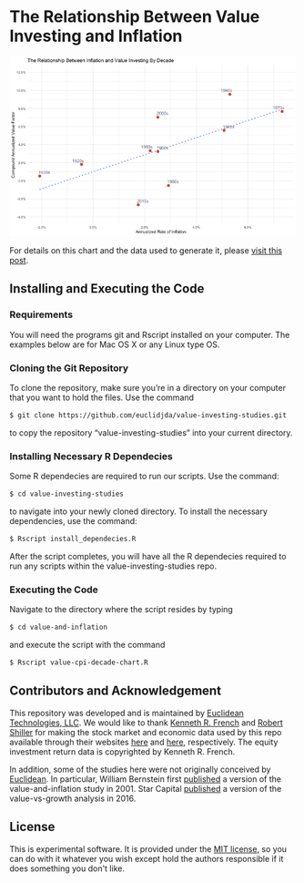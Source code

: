 # The Relationship Between Value Investing and Inflation

![alt text](/value-and-inflation/value-cpi-decade-chart.png)

For details on this chart and the data used to generate it, please [visit this post](https://www.euclidean.com/value-investing-as-a-hedge-against-inflation).

## Installing and Executing the Code

###  Requirements

You will need the programs git and Rscript installed on your computer. The examples below are for Mac OS X or any Linux type OS.

### Cloning the Git Repository

To clone the repository, make sure you’re in a directory on your computer that you want to hold the files. Use the command 

```bash
$ git clone https://github.com/euclidjda/value-investing-studies.git
```

to copy the repository “value-investing-studies” into your current directory. 

### Installing Necessary R Dependecies 

Some R dependecies are required to run our scripts. Use the command: 

```bash 
$ cd value-investing-studies
``` 

to navigate into your newly cloned directory. To install the necessary dependencies, use the command: 

```bash 
$ Rscript install_dependecies.R
``` 

After the script completes, you will have all the R dependecies required to run any scripts within the value-investing-studies repo. 

### Executing the Code

Navigate to the directory where the script resides by typing 

```bash
$ cd value-and-inflation
```

and execute the script with the command 

```bash 
$ Rscript value-cpi-decade-chart.R
```

## Contributors and Acknowledgement

This repository was developed and is maintained by [Euclidean Technologies, LLC](http://www.euclidean.com/). We would like to thank [Kenneth R. French](http://mba.tuck.dartmouth.edu/pages/faculty/ken.french/) and [Robert Shiller](http://www.econ.yale.edu/~shiller/) for making the stock market and economic data used by this repo available through their websites [here](http://mba.tuck.dartmouth.edu/pages/faculty/ken.french/data_library.html#Research) and [here](http://www.econ.yale.edu/~shiller/data.htm), respectively. The equity investment return data is copyrighted by Kenneth R. French.

In addition, some of the studies here were not originally conceived by [Euclidean](http://www.euclidean.com/). In particular, William Bernstein first [published](http://www.efficientfrontier.com/ef/701/value.htm) a version of the value-and-inflation study in 2001. Star Capital [published](http://www.starcapital.de/files/publikationen/Research_2016-09_Value_Premium_Fama_French.pdf) a version of the value-vs-growth analysis in 2016.

## License 

This is experimental software. It is provided under the [MIT license][mit], so you can do with it whatever you wish except hold the authors responsible if it does something you don't like.

[mit]: http://www.opensource.org/licenses/mit-license.php
